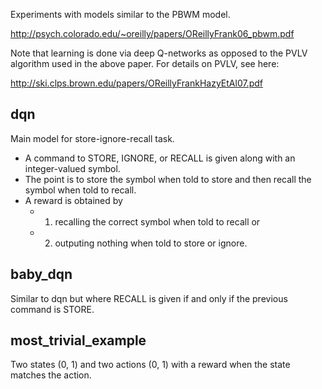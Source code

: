 Experiments with models similar to the PBWM model.

http://psych.colorado.edu/~oreilly/papers/OReillyFrank06_pbwm.pdf

Note that learning is done via deep Q-networks as opposed to the PVLV algorithm used in the above paper.  For details on PVLV, see here:

http://ski.clps.brown.edu/papers/OReillyFrankHazyEtAl07.pdf

## dqn 
Main model for store-ignore-recall task.  

* A command to STORE, IGNORE, or RECALL is given along with an integer-valued symbol.  
* The point is to store the symbol when told to store and then recall the symbol when told to recall.
*  A reward is obtained by
    -  1) recalling the correct symbol when told to recall or
    -  2) outputing nothing when told to store or ignore.

## baby_dqn
Similar to dqn but where RECALL is given if and only if the previous command is STORE.

## most_trivial_example
Two states (0, 1) and two actions (0, 1) with a reward when the state matches the action.
